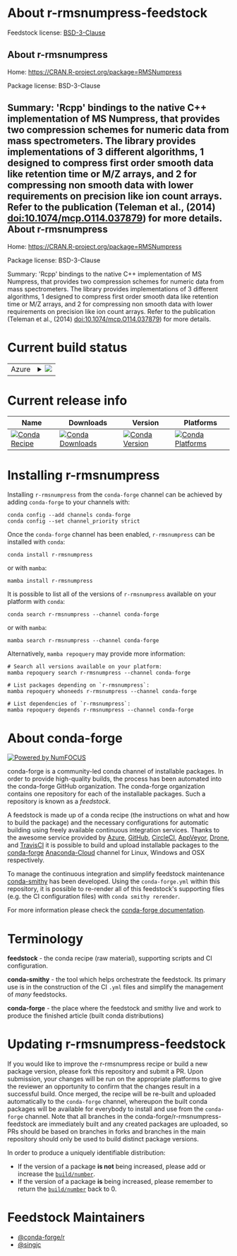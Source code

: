 About r-rmsnumpress-feedstock
=============================

Feedstock license: [BSD-3-Clause](https://github.com/conda-forge/r-rmsnumpress-feedstock/blob/main/LICENSE.txt)

About r-rmsnumpress
-------------------

Home: https://CRAN.R-project.org/package=RMSNumpress

Package license: BSD-3-Clause

Summary: 'Rcpp' bindings to the native C++ implementation of MS Numpress, that provides two compression schemes for numeric data from mass spectrometers. The library provides implementations of 3 different algorithms, 1 designed to compress first order smooth data like retention time or M/Z arrays, and 2 for compressing non smooth data with lower requirements on precision like ion count arrays. Refer to the publication (Teleman et al., (2014) <doi:10.1074/mcp.O114.037879>) for more details.
About r-rmsnumpress
-------------------

Home: https://CRAN.R-project.org/package=RMSNumpress

Package license: BSD-3-Clause

Summary: 'Rcpp' bindings to the native C++ implementation of MS Numpress, that provides two compression schemes for numeric data from mass spectrometers. The library provides implementations of 3 different algorithms, 1 designed to compress first order smooth data like retention time or M/Z arrays, and 2 for compressing non smooth data with lower requirements on precision like ion count arrays. Refer to the publication (Teleman et al., (2014) <doi:10.1074/mcp.O114.037879>) for more details.

Current build status
====================


<table>
    
  <tr>
    <td>Azure</td>
    <td>
      <details>
        <summary>
          <a href="https://dev.azure.com/conda-forge/feedstock-builds/_build/latest?definitionId=11983&branchName=main">
            <img src="https://dev.azure.com/conda-forge/feedstock-builds/_apis/build/status/r-rmsnumpress-feedstock?branchName=main">
          </a>
        </summary>
        <table>
          <thead><tr><th>Variant</th><th>Status</th></tr></thead>
          <tbody><tr>
              <td>linux_64_r_base4.2</td>
              <td>
                <a href="https://dev.azure.com/conda-forge/feedstock-builds/_build/latest?definitionId=11983&branchName=main">
                  <img src="https://dev.azure.com/conda-forge/feedstock-builds/_apis/build/status/r-rmsnumpress-feedstock?branchName=main&jobName=linux&configuration=linux%20linux_64_r_base4.2" alt="variant">
                </a>
              </td>
            </tr><tr>
              <td>linux_64_r_base4.3</td>
              <td>
                <a href="https://dev.azure.com/conda-forge/feedstock-builds/_build/latest?definitionId=11983&branchName=main">
                  <img src="https://dev.azure.com/conda-forge/feedstock-builds/_apis/build/status/r-rmsnumpress-feedstock?branchName=main&jobName=linux&configuration=linux%20linux_64_r_base4.3" alt="variant">
                </a>
              </td>
            </tr><tr>
              <td>osx_64_r_base4.2</td>
              <td>
                <a href="https://dev.azure.com/conda-forge/feedstock-builds/_build/latest?definitionId=11983&branchName=main">
                  <img src="https://dev.azure.com/conda-forge/feedstock-builds/_apis/build/status/r-rmsnumpress-feedstock?branchName=main&jobName=osx&configuration=osx%20osx_64_r_base4.2" alt="variant">
                </a>
              </td>
            </tr><tr>
              <td>osx_64_r_base4.3</td>
              <td>
                <a href="https://dev.azure.com/conda-forge/feedstock-builds/_build/latest?definitionId=11983&branchName=main">
                  <img src="https://dev.azure.com/conda-forge/feedstock-builds/_apis/build/status/r-rmsnumpress-feedstock?branchName=main&jobName=osx&configuration=osx%20osx_64_r_base4.3" alt="variant">
                </a>
              </td>
            </tr><tr>
              <td>win_64</td>
              <td>
                <a href="https://dev.azure.com/conda-forge/feedstock-builds/_build/latest?definitionId=11983&branchName=main">
                  <img src="https://dev.azure.com/conda-forge/feedstock-builds/_apis/build/status/r-rmsnumpress-feedstock?branchName=main&jobName=win&configuration=win%20win_64_" alt="variant">
                </a>
              </td>
            </tr>
          </tbody>
        </table>
      </details>
    </td>
  </tr>
</table>

Current release info
====================

| Name | Downloads | Version | Platforms |
| --- | --- | --- | --- |
| [![Conda Recipe](https://img.shields.io/badge/recipe-r--rmsnumpress-green.svg)](https://anaconda.org/conda-forge/r-rmsnumpress) | [![Conda Downloads](https://img.shields.io/conda/dn/conda-forge/r-rmsnumpress.svg)](https://anaconda.org/conda-forge/r-rmsnumpress) | [![Conda Version](https://img.shields.io/conda/vn/conda-forge/r-rmsnumpress.svg)](https://anaconda.org/conda-forge/r-rmsnumpress) | [![Conda Platforms](https://img.shields.io/conda/pn/conda-forge/r-rmsnumpress.svg)](https://anaconda.org/conda-forge/r-rmsnumpress) |

Installing r-rmsnumpress
========================

Installing `r-rmsnumpress` from the `conda-forge` channel can be achieved by adding `conda-forge` to your channels with:

```
conda config --add channels conda-forge
conda config --set channel_priority strict
```

Once the `conda-forge` channel has been enabled, `r-rmsnumpress` can be installed with `conda`:

```
conda install r-rmsnumpress
```

or with `mamba`:

```
mamba install r-rmsnumpress
```

It is possible to list all of the versions of `r-rmsnumpress` available on your platform with `conda`:

```
conda search r-rmsnumpress --channel conda-forge
```

or with `mamba`:

```
mamba search r-rmsnumpress --channel conda-forge
```

Alternatively, `mamba repoquery` may provide more information:

```
# Search all versions available on your platform:
mamba repoquery search r-rmsnumpress --channel conda-forge

# List packages depending on `r-rmsnumpress`:
mamba repoquery whoneeds r-rmsnumpress --channel conda-forge

# List dependencies of `r-rmsnumpress`:
mamba repoquery depends r-rmsnumpress --channel conda-forge
```


About conda-forge
=================

[![Powered by
NumFOCUS](https://img.shields.io/badge/powered%20by-NumFOCUS-orange.svg?style=flat&colorA=E1523D&colorB=007D8A)](https://numfocus.org)

conda-forge is a community-led conda channel of installable packages.
In order to provide high-quality builds, the process has been automated into the
conda-forge GitHub organization. The conda-forge organization contains one repository
for each of the installable packages. Such a repository is known as a *feedstock*.

A feedstock is made up of a conda recipe (the instructions on what and how to build
the package) and the necessary configurations for automatic building using freely
available continuous integration services. Thanks to the awesome service provided by
[Azure](https://azure.microsoft.com/en-us/services/devops/), [GitHub](https://github.com/),
[CircleCI](https://circleci.com/), [AppVeyor](https://www.appveyor.com/),
[Drone](https://cloud.drone.io/welcome), and [TravisCI](https://travis-ci.com/)
it is possible to build and upload installable packages to the
[conda-forge](https://anaconda.org/conda-forge) [Anaconda-Cloud](https://anaconda.org/)
channel for Linux, Windows and OSX respectively.

To manage the continuous integration and simplify feedstock maintenance
[conda-smithy](https://github.com/conda-forge/conda-smithy) has been developed.
Using the ``conda-forge.yml`` within this repository, it is possible to re-render all of
this feedstock's supporting files (e.g. the CI configuration files) with ``conda smithy rerender``.

For more information please check the [conda-forge documentation](https://conda-forge.org/docs/).

Terminology
===========

**feedstock** - the conda recipe (raw material), supporting scripts and CI configuration.

**conda-smithy** - the tool which helps orchestrate the feedstock.
                   Its primary use is in the construction of the CI ``.yml`` files
                   and simplify the management of *many* feedstocks.

**conda-forge** - the place where the feedstock and smithy live and work to
                  produce the finished article (built conda distributions)


Updating r-rmsnumpress-feedstock
================================

If you would like to improve the r-rmsnumpress recipe or build a new
package version, please fork this repository and submit a PR. Upon submission,
your changes will be run on the appropriate platforms to give the reviewer an
opportunity to confirm that the changes result in a successful build. Once
merged, the recipe will be re-built and uploaded automatically to the
`conda-forge` channel, whereupon the built conda packages will be available for
everybody to install and use from the `conda-forge` channel.
Note that all branches in the conda-forge/r-rmsnumpress-feedstock are
immediately built and any created packages are uploaded, so PRs should be based
on branches in forks and branches in the main repository should only be used to
build distinct package versions.

In order to produce a uniquely identifiable distribution:
 * If the version of a package **is not** being increased, please add or increase
   the [``build/number``](https://docs.conda.io/projects/conda-build/en/latest/resources/define-metadata.html#build-number-and-string).
 * If the version of a package **is** being increased, please remember to return
   the [``build/number``](https://docs.conda.io/projects/conda-build/en/latest/resources/define-metadata.html#build-number-and-string)
   back to 0.

Feedstock Maintainers
=====================

* [@conda-forge/r](https://github.com/conda-forge/r/)
* [@singjc](https://github.com/singjc/)

